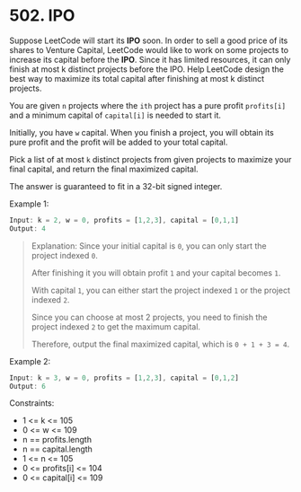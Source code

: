 # 502. IPO

Suppose LeetCode will start its **IPO** soon. In order to sell a good price of its shares to Venture Capital, LeetCode would like to work on some projects to increase its capital before the **IPO**. Since it has limited resources, it can only finish at most k distinct projects before the IPO. Help LeetCode design the best way to maximize its total capital after finishing at most k distinct projects.

You are given `n` projects where the `ith` project has a pure profit `profits[i]` and a minimum capital of `capital[i]` is needed to start it.

Initially, you have `w` capital. When you finish a project, you will obtain its pure profit and the profit will be added to your total capital.

Pick a list of at most `k` distinct projects from given projects to maximize your final capital, and return the final maximized capital.

The answer is guaranteed to fit in a 32-bit signed integer.


Example 1:
```javascript
Input: k = 2, w = 0, profits = [1,2,3], capital = [0,1,1]
Output: 4
```
> Explanation: Since your initial capital is `0`, you can only start the project indexed `0`.
> 
> After finishing it you will obtain profit `1` and your capital becomes `1`.
> 
> With capital `1`, you can either start the project indexed `1` or the project indexed `2`.
> 
> Since you can choose at most 2 projects, you need to finish the project indexed `2` to get the maximum capital.
> 
> Therefore, output the final maximized capital, which is `0 + 1 + 3 = 4`.

Example 2:
```javascript
Input: k = 3, w = 0, profits = [1,2,3], capital = [0,1,2]
Output: 6
```

Constraints:

- 1 <= k <= 105
- 0 <= w <= 109
- n == profits.length
- n == capital.length
- 1 <= n <= 105
- 0 <= profits[i] <= 104
- 0 <= capital[i] <= 109

